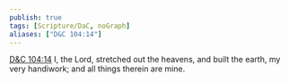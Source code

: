 ```yaml
---
publish: true
tags: [Scripture/DaC, noGraph]
aliases: ["D&C 104:14"]
---
```

[D&C 104:14](https://churchofjesuschrist.org/study/scriptures/dc-testament/dc/104?lang=eng&id=p14#p14) I, the Lord, stretched out the heavens, and built the earth, my very handiwork; and all things therein are mine.
